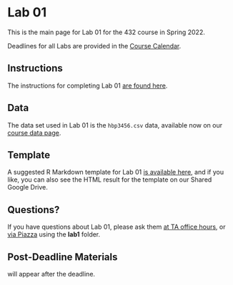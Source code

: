 # Lab 01 

This is the main page for Lab 01 for the 432 course in Spring 2022.

Deadlines for all Labs are provided in the [Course Calendar](https://thomaselove.github.io/432/calendar.html).

## Instructions

The instructions for completing Lab 01 [are found here](https://github.com/THOMASELOVE/432-2022/blob/main/labs/lab01/lab01_instructions.md).

## Data

The data set used in Lab 01 is the `hbp3456.csv` data, available now on our [course data page](https://github.com/THOMASELOVE/432-data).

## Template

A suggested R Markdown template for Lab 01 [is available here](https://github.com/THOMASELOVE/432-2022/blob/main/labs/lab01/lab01_template.Rmd), and if you like, you can also see the HTML result for the template on our Shared Google Drive.

## Questions?

If you have questions about Lab 01, please ask them [at TA office hours](https://thomaselove.github.io/432/contact.html), or [via Piazza](https://piazza.com/case/spring2022/pqhs432) using the **lab1** folder.

## Post-Deadline Materials

will appear after the deadline.
